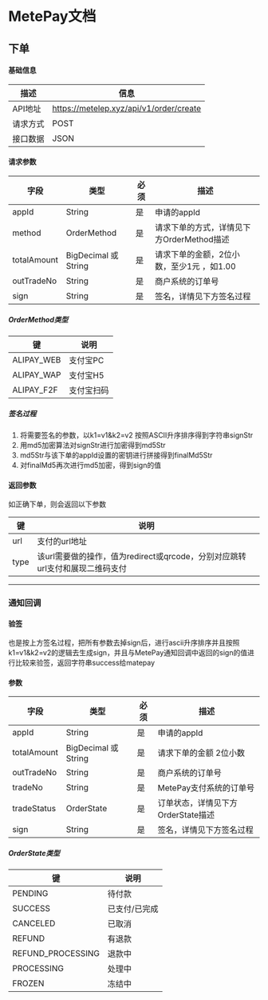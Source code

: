 # MetePay文档

## 下单

#### 基础信息
|  描述 |  信息  |
| ------------ | ------------ |
| API地址  | https://metelep.xyz/api/v1/order/create   |
| 请求方式  |  POST  |
| 接口数据  |  JSON  |

#### 请求参数

|  字段 |  类型  |  必须  |  描述  |
| ------------ | ------------ | ------------ | ------------ |
| appId | String | 是 | 申请的appId |
| method | OrderMethod | 是 | 请求下单的方式，详情见下方OrderMethod描述 |
| totalAmount | BigDecimal 或 String | 是 | 请求下单的金额，2位小数，至少1元 ，如1.00 |
| outTradeNo | String | 是 | 商户系统的订单号 |
| sign | String | 是 | 签名，详情见下方签名过程 |

##### OrderMethod类型
|  键 |  说明  |
| ------------ | ------------ |
| ALIPAY_WEB  | 支付宝PC   |
| ALIPAY_WAP  |  支付宝H5  |
| ALIPAY_F2F  |  支付宝扫码  |

##### 签名过程

1. 将需要签名的参数，以k1=v1&k2=v2 按照ASCII升序排序得到字符串signStr
2. 用md5加密算法对signStr进行加密得到md5Str
3. md5Str与该下单的appId设置的密钥进行拼接得到finalMd5Str
4. 对finalMd5再次进行md5加密，得到sign的值

#### 返回参数
如正确下单，则会返回以下参数

|  键 |  说明  |
| ------------ | ------------ |
| url  | 支付的url地址   |
| type  |  该url需要做的操作，值为redirect或qrcode，分别对应跳转url支付和展现二维码支付  |


---

### 通知回调

#### 验签
也是按上方签名过程，把所有参数去掉sign后，进行ascii升序排序并且按照k1=v1&k2=v2的逻辑去生成sign，并且与MetePay通知回调中返回的sign的值进行比较来验签，返回字符串success给matepay
#### 参数
|  字段 |  类型  |  必须  |  描述  |
| ------------ | ------------ | ------------ | ------------ |
| appId | String | 是 | 申请的appId |
| totalAmount | BigDecimal 或 String | 是 | 请求下单的金额 2位小数 |
| outTradeNo | String | 是 | 商户系统的订单号 |
| tradeNo | String | 是 | MetePay支付系统的订单号 |
| tradeStatus | OrderState | 是 | 订单状态，详情见下方OrderState描述 |
| sign | String | 是 | 签名，详情见下方签名过程 |

##### OrderState类型
|  键 |  说明  |
| ------------ | ------------ |
| PENDING  | 待付款   |
| SUCCESS  |  已支付/已完成  |
| CANCELED  |  已取消  |
| REFUND  |  有退款  |
| REFUND_PROCESSING  |  退款中  |
| PROCESSING  |  处理中  |
| FROZEN  |  冻结中  |
